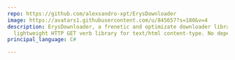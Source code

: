 ```yaml
---
repo: https://github.com/alexsandro-xpt/ErysDownloader
image: https://avatars1.githubusercontent.com/u/845657?s=180&v=4
description: ErysDownloader, a frenetic and optimizate downloader library. Pure C#
  lightweight HTTP GET verb library for text/html content-type. No dependece.
principal_language: C#

---
```

